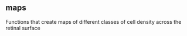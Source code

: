 ## maps

Functions that create maps of different classes of cell density across the retinal surface 